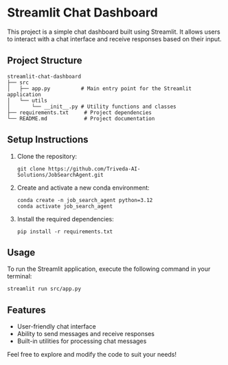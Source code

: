 # Streamlit Chat Dashboard

This project is a simple chat dashboard built using Streamlit. It allows users to interact with a chat interface and receive responses based on their input.

## Project Structure

```
streamlit-chat-dashboard
├── src
│   ├── app.py          # Main entry point for the Streamlit application
│   └── utils
│       └── __init__.py # Utility functions and classes
├── requirements.txt     # Project dependencies
└── README.md            # Project documentation
```

## Setup Instructions

1. Clone the repository:
   ```
   git clone https://github.com/Triveda-AI-Solutions/JobSearchAgent.git
   ```

2. Create and activate a new conda environment:
   ```
   conda create -n job_search_agent python=3.12
   conda activate job_search_agent
   ```

3. Install the required dependencies:
   ```
   pip install -r requirements.txt
   ```

## Usage

To run the Streamlit application, execute the following command in your terminal:
```
streamlit run src/app.py
```

## Features

- User-friendly chat interface
- Ability to send messages and receive responses
- Built-in utilities for processing chat messages

Feel free to explore and modify the code to suit your needs!